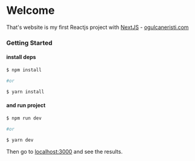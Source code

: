 # Welcome

That's website is my first Reactjs project with [NextJS](https://nextjs.org/) - [ogulcaneristi.com](https://ogulcaneristi.com)


### Getting Started

#### install deps
```bash
$ npm install

#or

$ yarn install
```

#### and run project
```bash
$ npm run dev 

#or 

$ yarn dev
```



Then go to [localhost:3000](http://localhost:3000/) and see the results.

